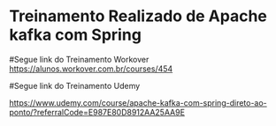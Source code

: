 ﻿# Treinamento Realizado de Apache kafka com Spring
 
  ﻿#Segue link do Treinamento Workover
 https://alunos.workover.com.br/courses/454
 
 ﻿#Segue link do Treinamento Udemy 

 https://www.udemy.com/course/apache-kafka-com-spring-direto-ao-ponto/?referralCode=E987E80D8912AA25AA9E

